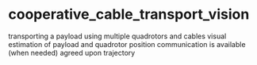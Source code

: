 # cooperative_cable_transport_vision

transporting a payload using multiple quadrotors and cables
visual estimation of payload and quadrotor position
communication is available (when needed)
agreed upon trajectory
